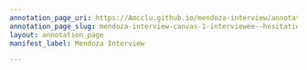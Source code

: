 ```yaml
---
annotation_page_uri: https://Amcclu.github.io/mendoza-interview/annotations/mendoza-interview-canvas-1-interviewee--hesitation--consideration--contextualizing--body-language--smile--looking-off--grimace---relating-firsthand-experience.json
annotation_page_slug: mendoza-interview-canvas-1-interviewee--hesitation--consideration--contextualizing--body-language--smile--looking-off--grimace---relating-firsthand-experience
layout: annotation_page
manifest_label: Mendoza Interview

---
```

